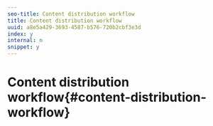 ```yaml
---
seo-title: Content distribution workflow
title: Content distribution workflow
uuid: a8e5a429-3693-4587-b576-720b2cbf3e3d
index: y
internal: n
snippet: y
---
```


# Content distribution workflow{#content-distribution-workflow}

